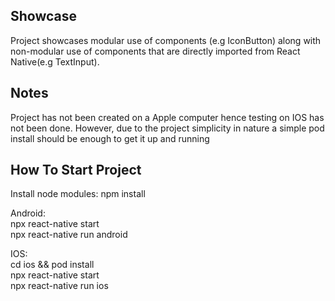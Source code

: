 
## Showcase
Project showcases modular use of components (e.g IconButton) along with non-modular use of components that are directly imported from React Native(e.g TextInput).

## Notes 
Project has not been created on a Apple computer hence testing on IOS has not been done. However, due to the project simplicity in nature a simple pod install should be enough to get it up and running

## How To Start Project

Install node modules: 
npm install 

Android: <br />
npx react-native start <br />
npx react-native run android <br />

IOS:<br />
cd ios && pod install <br /> 
npx react-native start <br />
npx react-native run ios<br />
